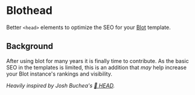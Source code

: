 # Blothead
Better `<head>` elements to optimize the SEO for your [Blot](https://blot.im) template.

## Background
After using blot for many years it is finally time to contribute. As the basic SEO in the templates is limited, this is an addition that *may* help increase your Blot instance's rankings and visibility.

*Heavily inspired by Josh Buchea's [🤯 HEAD](https://htmlhead.dev/).*
